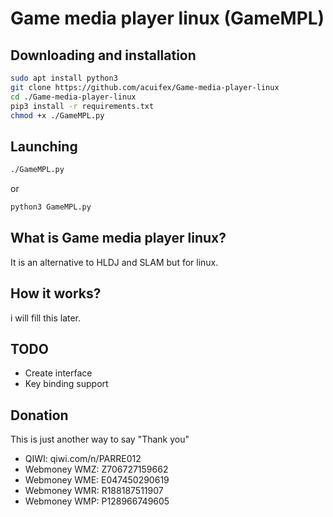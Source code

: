 # Game media player linux (GameMPL)

## Downloading and installation
```bash
sudo apt install python3
git clone https://github.com/acuifex/Game-media-player-linux
cd ./Game-media-player-linux
pip3 install -r requirements.txt
chmod +x ./GameMPL.py
```

## Launching

```bash
./GameMPL.py
```
or
```bash
python3 GameMPL.py
```

## What is Game media player linux?
It is an alternative to HLDJ and SLAM but for linux. 

## How it works?
i will fill this later.

## TODO
* Create interface
* Key binding support

## Donation
This is just another way to say "Thank you"
* QIWI: qiwi.com/n/PARRE012
* Webmoney WMZ: Z706727159662
* Webmoney WME: E047450290619
* Webmoney WMR: R188187511907
* Webmoney WMP: P128966749605